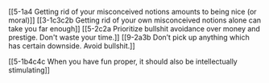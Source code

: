 [[5-1a4 Getting rid of your misconceived notions amounts to being nice (or moral)]]
[[3-1c3c2b Getting rid of your own misconceived notions alone can take you far enough]]
[[5-2c2a Prioritize bullshit avoidance over money and prestige. Don't waste your time.]]
[[9-2a3b Don’t pick up anything which has certain downside. Avoid bullshit.]]

[[5-1b4c4c When you have fun proper, it should also be intellectually stimulating]]

